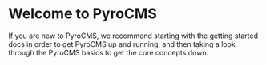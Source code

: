 <h1>Welcome to PyroCMS</h1>
<p class="flarge muted">If you are new to PyroCMS, we recommend starting with the getting started docs in order to get PyroCMS up and running, and then taking a look through the PyroCMS basics to get the core concepts down.</p>